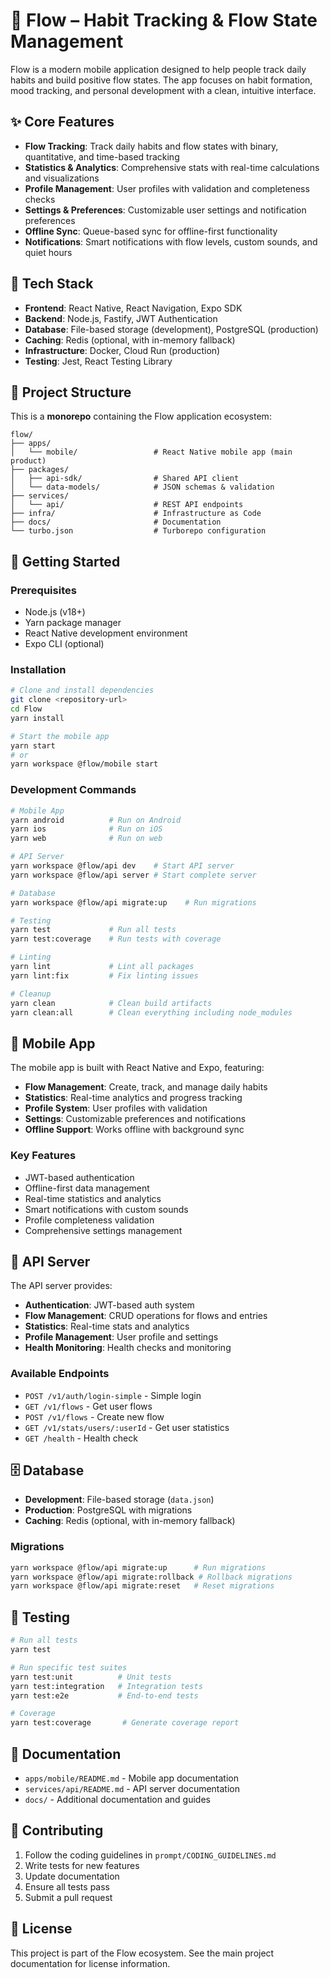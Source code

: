 # 🌊 Flow – Habit Tracking & Flow State Management

Flow is a modern mobile application designed to help people track daily habits and build positive flow states. The app focuses on habit formation, mood tracking, and personal development with a clean, intuitive interface.

## ✨ Core Features

- **Flow Tracking**: Track daily habits and flow states with binary, quantitative, and time-based tracking
- **Statistics & Analytics**: Comprehensive stats with real-time calculations and visualizations
- **Profile Management**: User profiles with validation and completeness checks
- **Settings & Preferences**: Customizable user settings and notification preferences
- **Offline Sync**: Queue-based sync for offline-first functionality
- **Notifications**: Smart notifications with flow levels, custom sounds, and quiet hours

## 🚀 Tech Stack

- **Frontend**: React Native, React Navigation, Expo SDK
- **Backend**: Node.js, Fastify, JWT Authentication
- **Database**: File-based storage (development), PostgreSQL (production)
- **Caching**: Redis (optional, with in-memory fallback)
- **Infrastructure**: Docker, Cloud Run (production)
- **Testing**: Jest, React Testing Library

## 📂 Project Structure

This is a **monorepo** containing the Flow application ecosystem:

```
flow/
├── apps/
│   └── mobile/                 # React Native mobile app (main product)
├── packages/
│   ├── api-sdk/                # Shared API client
│   └── data-models/            # JSON schemas & validation
├── services/
│   └── api/                    # REST API endpoints
├── infra/                      # Infrastructure as Code
├── docs/                       # Documentation
└── turbo.json                  # Turborepo configuration
```

## 🚀 Getting Started

### Prerequisites
- Node.js (v18+)
- Yarn package manager
- React Native development environment
- Expo CLI (optional)

### Installation
```bash
# Clone and install dependencies
git clone <repository-url>
cd Flow
yarn install

# Start the mobile app
yarn start
# or
yarn workspace @flow/mobile start
```

### Development Commands
```bash
# Mobile App
yarn android          # Run on Android
yarn ios              # Run on iOS
yarn web              # Run on web

# API Server
yarn workspace @flow/api dev    # Start API server
yarn workspace @flow/api server # Start complete server

# Database
yarn workspace @flow/api migrate:up    # Run migrations

# Testing
yarn test             # Run all tests
yarn test:coverage    # Run tests with coverage

# Linting
yarn lint             # Lint all packages
yarn lint:fix         # Fix linting issues

# Cleanup
yarn clean            # Clean build artifacts
yarn clean:all        # Clean everything including node_modules
```

## 📱 Mobile App

The mobile app is built with React Native and Expo, featuring:

- **Flow Management**: Create, track, and manage daily habits
- **Statistics**: Real-time analytics and progress tracking
- **Profile System**: User profiles with validation
- **Settings**: Customizable preferences and notifications
- **Offline Support**: Works offline with background sync

### Key Features
- JWT-based authentication
- Offline-first data management
- Real-time statistics and analytics
- Smart notifications with custom sounds
- Profile completeness validation
- Comprehensive settings management

## 🔧 API Server

The API server provides:

- **Authentication**: JWT-based auth system
- **Flow Management**: CRUD operations for flows and entries
- **Statistics**: Real-time stats and analytics
- **Profile Management**: User profile and settings
- **Health Monitoring**: Health checks and monitoring

### Available Endpoints
- `POST /v1/auth/login-simple` - Simple login
- `GET /v1/flows` - Get user flows
- `POST /v1/flows` - Create new flow
- `GET /v1/stats/users/:userId` - Get user statistics
- `GET /health` - Health check

## 🗄️ Database

- **Development**: File-based storage (`data.json`)
- **Production**: PostgreSQL with migrations
- **Caching**: Redis (optional, with in-memory fallback)

### Migrations
```bash
yarn workspace @flow/api migrate:up      # Run migrations
yarn workspace @flow/api migrate:rollback # Rollback migrations
yarn workspace @flow/api migrate:reset   # Reset migrations
```

## 🧪 Testing

```bash
# Run all tests
yarn test

# Run specific test suites
yarn test:unit          # Unit tests
yarn test:integration   # Integration tests
yarn test:e2e           # End-to-end tests

# Coverage
yarn test:coverage       # Generate coverage report
```

## 📖 Documentation

- `apps/mobile/README.md` - Mobile app documentation
- `services/api/README.md` - API server documentation
- `docs/` - Additional documentation and guides

## 🤝 Contributing

1. Follow the coding guidelines in `prompt/CODING_GUIDELINES.md`
2. Write tests for new features
3. Update documentation
4. Ensure all tests pass
5. Submit a pull request

## 📄 License

This project is part of the Flow ecosystem. See the main project documentation for license information.